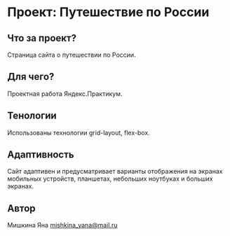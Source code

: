 # Проект: Путешествие по России

## Что за проект?
Страница сайта о путешествии по России. 

## Для чего?
Проектная работа Яндекс.Практикум.

## Тенологии
Использованы технологии grid-layout, flex-box. 

## Адаптивность
Сайт адаптивен и предусматривает варианты отображения на экранах мобильных устройств, планшетах, небольших ноутбуках и больших экранах.

## Автор
Мишкина Яна mishkina_yana@mail.ru
